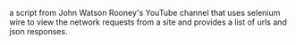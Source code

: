 a script from John Watson Rooney's YouTube channel that uses selenium wire to view the network requests from a site and provides a list of urls and json responses.